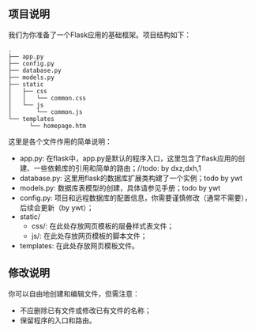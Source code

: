 ## 项目说明

我们为你准备了一个Flask应用的基础框架。项目结构如下：

```
.
├── app.py
├── config.py
├── database.py
├── models.py
├── static
│   ├── css
│   │   └── common.css
│   └── js
│       └── common.js
└── templates
	  └── homepage.htm

```

这里是各个文件作用的简单说明：

* app.py: 在flask中，app.py是默认的程序入口，这里包含了flask应用的创建、一些依赖库的引用和简单的路由；//todo: by dxz,dxh,1
* database.py: 这里用flask的数据库扩展类构建了一个实例；todo by ywt
* models.py: 数据库表模型的创建，具体请参见手册；todo by ywt
* config.py: 项目和远程数据库的配置信息，你需要谨慎修改（通常不需要），后续会更新（by ywt）；
* static/
  * css/: 在此处存放网页模板的层叠样式表文件；
  * js/: 在此处存放网页模板的脚本文件；
* templates: 在此处存放网页模板文件。

## **修改说明**

你可以自由地创建和编辑文件，但需注意：

* 不应删除已有文件或修改已有文件的名称；
* 保留程序的入口和路由。

